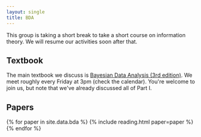 ```yaml
---
layout: single
title: BDA
---
```



This group is taking a short break to take a short course on information theory. We will resume our activities soon after that.

## Textbook 

The main textbook we discuss is [Bayesian Data Analysis (3rd edition)](http://www.stat.columbia.edu/~gelman/book/). We meet roughly every Friday at 3pm (check the calendar).
You're welcome to join us, but note that we've already discussed all of Part I. 


## Papers


{% for paper in site.data.bda %}
{% include reading.html paper=paper %}
{% endfor %}



